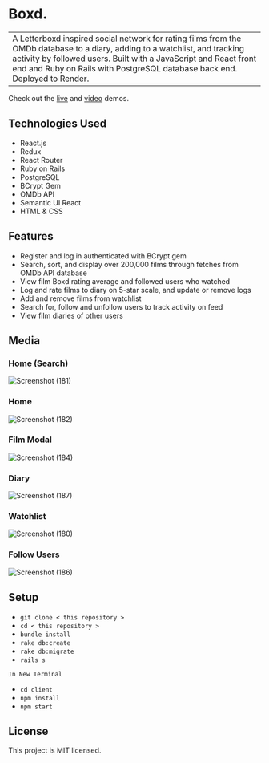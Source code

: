 # Boxd.
<table>
  <tr>
    <td>
A Letterboxd inspired social network for rating films from the OMDb database to a diary, adding to a watchlist, and tracking activity by followed users. Built with a JavaScript and React front end and Ruby on Rails with PostgreSQL database back end. Deployed to Render.   
    </td>
  </tr>
</table>

Check out the <a href="https://film-app.onrender.com/">live</a> and <a href="https://vimeo.com/922334242">video</a> demos.

## Technologies Used
- React.js
- Redux
- React Router
- Ruby on Rails
- PostgreSQL
- BCrypt Gem
- OMDb API
- Semantic UI React
- HTML & CSS

## Features
- Register and log in authenticated with BCrypt gem
- Search, sort, and display over 200,000 films through fetches from OMDb API database
- View film Boxd rating average and followed users who watched
- Log and rate films to diary on 5-star scale, and update or remove logs
- Add and remove films from watchlist
- Search for, follow and unfollow users to track activity on feed
- View film diaries of other users 

## Media 

### Home (Search)
![Screenshot (181)](https://github.com/ashhhlynn/film_app/assets/84604278/3615b1c8-f1e4-4b23-952b-bf79d1c7fc44)

### Home 
![Screenshot (182)](https://github.com/ashhhlynn/film_app/assets/84604278/eaaa741b-e4fe-4c8f-b733-e479429e28ec)

### Film Modal
![Screenshot (184)](https://github.com/ashhhlynn/film_app/assets/84604278/46fda5a6-2817-40a9-a799-04a084eb54d1)

### Diary
![Screenshot (187)](https://github.com/ashhhlynn/film_app/assets/84604278/8093a166-ec60-4259-b199-1a1fa69c5c6d)

### Watchlist
![Screenshot (180)](https://github.com/ashhhlynn/film_app/assets/84604278/3dfb4b18-ddb9-438b-a7d0-d640e60c0b6f)

### Follow Users
![Screenshot (186)](https://github.com/ashhhlynn/film_app/assets/84604278/349f37d5-56a2-4eb4-8e1a-277ac459bb68)

## Setup
- ` git clone < this repository > `
- ` cd < this repository > `
- ` bundle install `
- ` rake db:create `
- ` rake db:migrate `
- ` rails s `
  
` In New Terminal `
- ` cd client `
- ` npm install `
- ` npm start `

## License 
This project is MIT licensed. 

